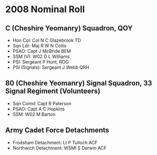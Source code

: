 # 2008 Nominal Roll

## C (Cheshire Yeomanry) Squadron, QOY

* Hon Col: Col N C Glazebrook TD
* Sqn Ldr: Maj R W N Collis
* PSAO: Capt J McBride BEM
* SSM (V): W02 D L Williams
* PSI: Sergeant P Hunt, ROG
* PSI (Signals): Sergeant J Webb QRH

## 80 (Cheshire Yeomanry) Signal Squadron, 33 Signal Regiment (Volunteers)

* Sqn Comd: Capt R Paterson
* PSAO: Capt A C Hopkins
* SSM: W02 M Barton

## Army Cadet Force Detachments

* Frodsham Detachment: Lt P Tulloch ACF
* Northwich Detachment: WSMI S Darwin ACF
